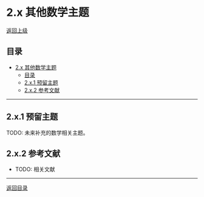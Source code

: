 # 2.x 其他数学主题

[返回上级](../2-数学基础与应用.md)

## 目录

- [2.x 其他数学主题](#2x-其他数学主题)
  - [目录](#目录)
  - [2.x.1 预留主题](#2x1-预留主题)
  - [2.x.2 参考文献](#2x2-参考文献)

---

## 2.x.1 预留主题

TODO: 未来补充的数学相关主题。

## 2.x.2 参考文献

- TODO: 相关文献

---

[返回目录](../0-总览与导航/0.1-全局主题树形目录.md)
